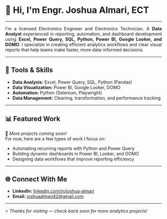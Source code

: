 # 👋 Hi, I'm Engr. Joshua Almari, ECT
<hr>

<p align="justify">
I'm a licensed Electronics Engineer and Electronics Technician. A <b>Data Analyst</b> experienced in reporting, automation, and dashboard development using <b>Excel, Power Query, SQL, Python, Power BI, Google Looker, and DOMO</b>. I specialize in creating efficient analytics workflows and clear visual reports that help teams make faster, more data-informed decisions.
</p>

---

## 🧰 Tools & Skills
- **Data Analysis:** Excel, Power Query, SQL, Python (Pandas)
- **Data Visualization:** Power BI, Google Looker, DOMO
- **Automation:** Python (Selenium, Playwright)
- **Data Management:** Cleaning, transformation, and performance tracking

---

## 📊 Featured Work
🧩 *More projects coming soon!*  
For now, here are a few types of work I focus on:
- Automating recurring reports with Python and Power Query  
- Building dynamic dashboards in Power BI, Looker, and DOMO  
- Designing data workflows that improve reporting efficiency  

---

## 🌐 Connect With Me
- **LinkedIn:** [linkedin.com/in/joshua-almari](https://www.linkedin.com/in/joshua-almari-675731313/)
- **Email:** [joshuaalmari42@gmail.com](mailto:joshuaalmari42@gmail.com)

---

⭐ *Thanks for visiting — check back soon for more analytics projects!*
